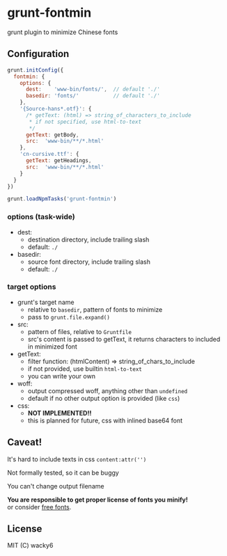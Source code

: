 grunt-fontmin
===
grunt plugin to minimize Chinese fonts

## Configuration
```JavaScript
grunt.initConfig({
  fontmin: {
    options: {
      dest:    'www-bin/fonts/',  // default './'
      basedir: 'fonts/'           // default './'
    },
    '{Source-hans*.otf}': {
      /* getText: (html) => string_of_characters_to_include
       * if not specified, use html-to-text
       */
      getText: getBody,
      src:  'www-bin/**/*.html'
    },
    'cn-cursive.ttf': {
      getText: getHeadings,
      src:  'www-bin/**/*.html'
    }
  }
})

grunt.loadNpmTasks('grunt-fontmin')
```

### options (task-wide)
* dest:
  * destination directory, include trailing slash
  * default: `./`
* basedir:
  * source font directory, include trailing slash
  * default: `./`

### target options
* grunt's target name
  * relative to `basedir`, pattern of fonts to minimize
  * pass to `grunt.file.expand()`
* src:
  * pattern of files, relative to `Gruntfile`
  * src's content is passed to getText, it returns characters to included in minimized font
* getText:
  * filter function: (htmlContent) => string_of_chars_to_include
  * if not provided, use builtin `html-to-text`
  * you can write your own
* woff:
  * output compressed woff, anything other than `undefined`
  * default if no other output option is provided (like `css`)
* css:
  *  **NOT IMPLEMENTED!!**
  *  this is planned for future, css with inlined base64 font


## Caveat!
It's hard to include texts in css `content:attr('')`

Not formally tested, so it can be buggy

You can't change output filename

**You are responsible to get proper license of fonts you minify!**  
or consider [free fonts](http://zenozeng.github.io/Free-Chinese-Fonts/).



## License
MIT (C) wacky6
